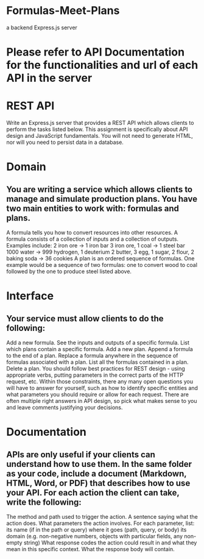# Formulas-Meet-Plans
a backend Express.js server

# Please refer to API Documentation for the functionalities and url of each API in the server

# REST API
Write an Express.js server that provides a REST API which allows clients to perform the tasks listed below. This assignment is specifically about API design and JavaScript fundamentals. You will not need to generate HTML, nor will you need to persist data in a database.

# Domain
## You are writing a service which allows clients to manage and simulate production plans. You have two main entities to work with: formulas and plans.
A formula tells you how to convert resources into other resources. A formula consists of a collection of inputs and a collection of outputs. Examples include:
2 iron ore -> 1 iron bar
3 iron ore, 1 coal -> 1 steel bar
1000 water -> 999 hydrogen, 1 deuterium
2 butter, 3 egg, 1 sugar, 2 flour, 2 baking soda -> 36 cookies
A plan is an ordered sequence of formulas. One example would be a sequence of two formulas: one to convert wood to coal followed by the one to produce steel listed above.

# Interface
## Your service must allow clients to do the following:
Add a new formula.
See the inputs and outputs of a specific formula.
List which plans contain a specific formula.
Add a new plan.
Append a formula to the end of a plan.
Replace a formula anywhere in the sequence of formulas associated with a plan.
List all the formulas contained in a plan.
Delete a plan.
You should follow best practices for REST design - using appropriate verbs, putting parameters in the correct parts of the HTTP request, etc. Within those constraints, there any many open questions you will have to answer for yourself, such as how to identify specific entities and what parameters you should require or allow for each request. There are often multiple right answers in API design, so pick what makes sense to you and leave comments justifying your decisions.

# Documentation
## APIs are only useful if your clients can understand how to use them. In the same folder as your code, include a document (Markdown, HTML, Word, or PDF) that describes how to use your API. For each action the client can take, write the following:
The method and path used to trigger the action.
A sentence saying what the action does.
What parameters the action involves. For each parameter, list:
its name (if in the path or query)
where it goes (path, query, or body)
its domain (e.g. non-negative numbers, objects with particular fields, any non-empty string)
What response codes the action could result in and what they mean in this specific context.
What the response body will contain.
